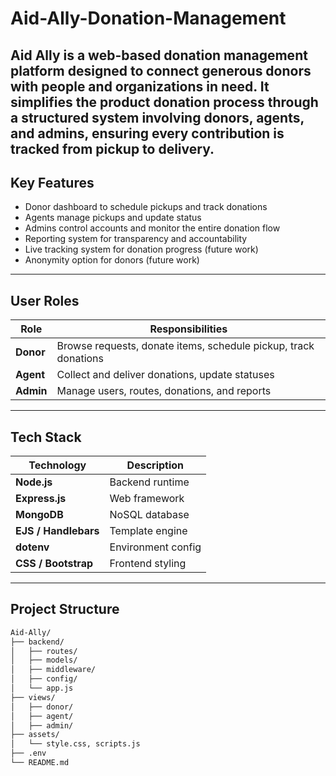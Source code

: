 # Aid-Ally-Donation-Management
Aid Ally is a web-based donation management platform designed to connect generous donors with people and organizations in need. It simplifies the product donation process through a structured system involving donors, agents, and admins, ensuring every contribution is tracked from pickup to delivery.
---   

##  Key Features

-  Donor dashboard to schedule pickups and track donations
-  Agents manage pickups and update status
-  Admins control accounts and monitor the entire donation flow
-  Reporting system for transparency and accountability
-  Live tracking system for donation progress (future work)
-  Anonymity option for donors (future work)

---

##  User Roles

| Role     | Responsibilities |
|----------|------------------|
| **Donor** | Browse requests, donate items, schedule pickup, track donations |
| **Agent** | Collect and deliver donations, update statuses |
| **Admin** | Manage users, routes, donations, and reports |

---

##  Tech Stack

| Technology | Description |
|------------|-------------|
| **Node.js** | Backend runtime |
| **Express.js** | Web framework |
| **MongoDB** | NoSQL database |
| **EJS / Handlebars** | Template engine |
| **dotenv** | Environment config |
| **CSS / Bootstrap** | Frontend styling |

---

##  Project Structure

```bash
Aid-Ally/
├── backend/
│   ├── routes/
│   ├── models/
│   ├── middleware/
│   ├── config/
│   └── app.js
├── views/
│   ├── donor/
│   ├── agent/
│   ├── admin/
├── assets/
│   └── style.css, scripts.js
├── .env
└── README.md
